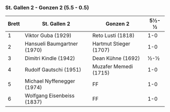 ### St. Gallen 2 - Gonzen 2 (5.5 - 0.5)

| Brett | St. Gallen 2                | Gonzen 2               | 5½-½ |
|-------|-----------------------------|------------------------|------|
| 1     | Viktor Guba (1929)          | Reto Lusti (1818)      | 1-0  |
| 2     | Hansueli Baumgartner (1970) | Hartmut Stieger (1707) | 1-0  |
| 3     | Dimitri Kindle (1942)       | Dean Kühne (1692)      | ½-½  |
| 4     | Rudolf Gautschi (1951)      | Muzafer Memedi (1715)  | 1-0  |
| 5     | Michael Nyffenegger (1974)  | FF                     | 1-0  |
| 6     | Wolfgang Eisenbeiss (1837)  | FF                     | 1-0  |
